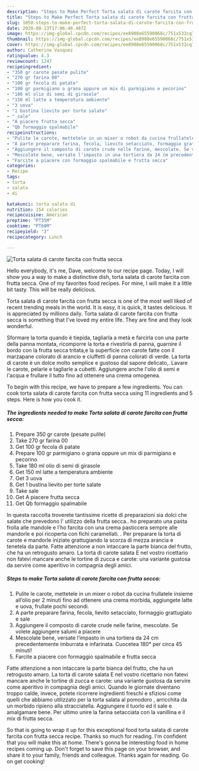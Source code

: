 ```yaml
---
description: "Steps to Make Perfect Torta salata di carote farcita con frutta secca"
title: "Steps to Make Perfect Torta salata di carote farcita con frutta secca"
slug: 1050-steps-to-make-perfect-torta-salata-di-carote-farcita-con-frutta-secca
date: 2020-08-13T17:06:48.487Z
image: https://img-global.cpcdn.com/recipes/ee8908e65590068c/751x532cq70/torta-salata-di-carote-farcita-con-frutta-secca-recipe-main-photo.jpg
thumbnail: https://img-global.cpcdn.com/recipes/ee8908e65590068c/751x532cq70/torta-salata-di-carote-farcita-con-frutta-secca-recipe-main-photo.jpg
cover: https://img-global.cpcdn.com/recipes/ee8908e65590068c/751x532cq70/torta-salata-di-carote-farcita-con-frutta-secca-recipe-main-photo.jpg
author: Catherine Vasquez
ratingvalue: 4.3
reviewcount: 1247
recipeingredient:
- "350 gr carote pesate pulite"
- "270 gr farina 00"
- "100 gr fecola di patate"
- "100 gr parmigiano o grana oppure un mix di parmigiano e pecorino"
- "180 ml olio di semi di girasole"
- "150 ml latte a temperatura ambiente"
- "3 uova"
- "1 bustina lievito per torte salate"
- " sale"
- "A piacere frutta secca"
- "Qb formaggio spalmabile"
recipeinstructions:
- "Pulite le carote, mettetele in un mixer o robot da cucina frullatele insieme all’olio per 2 minuti fino ad ottenere una crema morbida, aggiungete latte e uova, frullate pochi secondi."
- "A parte preparare farina, fecola, lievito setacciato, formaggio grattugiato e sale"
- "Aggiungere il composto di carote crude nelle farine, mescolate. Se volete aggiungere salumi a piacere"
- "Mescolate bene, versate l’impasto in una tortiera da 24 cm precedentemente imburrata e infarinata. Cuocetea 180° per circa 45 minuti!"
- "Farcite a piacere con formaggio spalmabile e frutta secca"
categories:
- Recipe
tags:
- torta
- salata
- di

katakunci: torta salata di 
nutrition: 154 calories
recipecuisine: American
preptime: "PT35M"
cooktime: "PT60M"
recipeyield: "3"
recipecategory: Lunch

---
```



![Torta salata di carote farcita con frutta secca](https://img-global.cpcdn.com/recipes/ee8908e65590068c/751x532cq70/torta-salata-di-carote-farcita-con-frutta-secca-recipe-main-photo.jpg)

Hello everybody, it's me, Dave, welcome to our recipe page. Today, I will show you a way to make a distinctive dish, torta salata di carote farcita con frutta secca. One of my favorites food recipes. For mine, I will make it a little bit tasty. This will be really delicious.

Torta salata di carote farcita con frutta secca is one of the most well liked of recent trending meals in the world. It is easy, it is quick, it tastes delicious. It is appreciated by millions daily. Torta salata di carote farcita con frutta secca is something that I've loved my entire life. They are fine and they look wonderful.

Sformare la torta quando è tiepida, tagliarla a metà e farcirla con una parte della panna montata, ricomporre la torta e rivestirla di panna, guarnire il bordo con la frutta secca tritata,e la superficie con carote fatte con il marzapane colorato di arancio e ciuffetti di panna colorati di verde. La torta di carote è un dolce molto semplice e gustoso dal sapore delicato,. Lavare le carote, pelarle e tagliarle a cubetti. Aggiungere anche l&#39;olio di semi e l&#39;acqua e frullare il tutto fino ad ottenere una crema omogenea.


To begin with this recipe, we have to prepare a few ingredients. You can cook torta salata di carote farcita con frutta secca using 11 ingredients and 5 steps. Here is how you cook it.

<!--inarticleads1-->

##### The ingredients needed to make Torta salata di carote farcita con frutta secca:

1. Prepare 350 gr carote (pesate pulite)
1. Take 270 gr farina 00
1. Get 100 gr fecola di patate
1. Prepare 100 gr parmigiano o grana oppure un mix di parmigiano e pecorino
1. Take 180 ml olio di semi di girasole
1. Get 150 ml latte a temperatura ambiente
1. Get 3 uova
1. Get 1 bustina lievito per torte salate
1. Take  sale
1. Get A piacere frutta secca
1. Get Qb formaggio spalmabile


In questa raccolta troverete tantissime ricette di preparazioni sia dolci che salate che prevedono l&#39; utilizzo della frutta secca.. ho preparato una pasta frolla alle mandole e l&#39;ho farcita con una crema pasticcera sempre alle mandorle e poi ricoperta con fichi caramellati. . Per preparare la torta di carote e mandorle iniziate grattugiando la scorza di mezza arancia e tenetela da parte. Fatte attenzione a non intaccare la parte bianca del frutto, che ha un retrogusto amaro. La torta di carote salata E nel vostro ricettario non fatevi mancare anche le tortine di zucca e carote: una variante gustosa da servire come aperitivo in compagnia degli amici. 

<!--inarticleads2-->

##### Steps to make Torta salata di carote farcita con frutta secca:

1. Pulite le carote, mettetele in un mixer o robot da cucina frullatele insieme all’olio per 2 minuti fino ad ottenere una crema morbida, aggiungete latte e uova, frullate pochi secondi.
1. A parte preparare farina, fecola, lievito setacciato, formaggio grattugiato e sale
1. Aggiungere il composto di carote crude nelle farine, mescolate. Se volete aggiungere salumi a piacere
1. Mescolate bene, versate l’impasto in una tortiera da 24 cm precedentemente imburrata e infarinata. Cuocetea 180° per circa 45 minuti!
1. Farcite a piacere con formaggio spalmabile e frutta secca


Fatte attenzione a non intaccare la parte bianca del frutto, che ha un retrogusto amaro. La torta di carote salata E nel vostro ricettario non fatevi mancare anche le tortine di zucca e carote: una variante gustosa da servire come aperitivo in compagnia degli amici. Quando le giornate diventano troppo calde, invece, potete ricorrere ingredienti freschi e sfiziosi come quelli che abbiamo utilizzato per la torta salata al pomodoro , arricchita da un morbido ripieno alla stracciatella. Aggiungere il tuorlo ed il sale e amalgamare bene. Per ultimo unire la farina setacciata con la vanillina e il mix di frutta secca. 

So that is going to wrap it up for this exceptional food torta salata di carote farcita con frutta secca recipe. Thanks so much for reading. I'm confident that you will make this at home. There's gonna be interesting food in home recipes coming up. Don't forget to save this page on your browser, and share it to your family, friends and colleague. Thanks again for reading. Go on get cooking!
